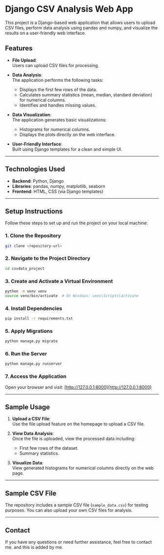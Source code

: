 
# Django CSV Analysis Web App

This project is a Django-based web application that allows users to upload CSV files, perform data analysis using pandas and numpy, and visualize the results on a user-friendly web interface.

## Features

- **File Upload**:  
  Users can upload CSV files for processing.

- **Data Analysis**:  
  The application performs the following tasks:
  - Displays the first few rows of the data.
  - Calculates summary statistics (mean, median, standard deviation) for numerical columns.
  - Identifies and handles missing values.

- **Data Visualization**:  
  The application generates basic visualizations:
  - Histograms for numerical columns.
  - Displays the plots directly on the web interface.

- **User-Friendly Interface**:  
  Built using Django templates for a clean and simple UI.

---

## Technologies Used

- **Backend**: Python, Django  
- **Libraries**: pandas, numpy, matplotlib, seaborn 
- **Frontend**: HTML, CSS (via Django templates)  

---

## Setup Instructions

Follow these steps to set up and run the project on your local machine:

### 1. Clone the Repository

```bash
git clone <repository-url>
```

### 2. Navigate to the Project Directory

```bash
cd csvdata_project
```

### 3. Create and Activate a Virtual Environment

```bash
python -m venv venv
source venv/bin/activate  # On Windows: venv\Scripts\activate
```

### 4. Install Dependencies

```bash
pip install -r requirements.txt
```

### 5. Apply Migrations

```bash
python manage.py migrate
```

### 6. Run the Server

```bash
python manage.py runserver
```

### 7. Access the Application

Open your browser and visit: [http://127.0.0.1:8000](http://127.0.0.1:8000)

---

## Sample Usage

1. **Upload a CSV File**:  
   Use the file upload feature on the homepage to upload a CSV file.

2. **View Data Analysis**:  
   Once the file is uploaded, view the processed data including:
   - First few rows of the dataset.
   - Summary statistics.

3. **Visualize Data**:  
   View generated histograms for numerical columns directly on the web page.

---

## Sample CSV File

The repository includes a sample CSV file (`sample_data.csv`) for testing purposes. You can also upload your own CSV files for analysis.

---

## Contact

If you have any questions or need further assistance, feel free to contact me.
and this is added by me.
